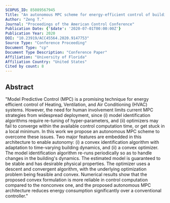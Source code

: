 ```yaml
---
SCOPUS_ID: 85089567945
Title: "An autonomous MPC scheme for energy-efficient control of building HVAC systems"
Author: "Zeng T."
Journal: "Proceedings of the American Control Conference"
Publication Date: {'$date': '2020-07-01T00:00:00Z'}
Publication Year: 2020
DOI: "10.23919/ACC45564.2020.9147753"
Source Type: "Conference Proceeding"
Document Type: "cp"
Document Type Description: "Conference Paper"
Affiliation: "University of Florida"
Affiliation Country: "United States"
Cited by count: 8
---
```


## Abstract
"Model Predictive Control (MPC) is a promising technique for energy efficient control of Heating, Ventilation, and Air Conditioning (HVAC) systems. However, the need for human involvement limits current MPC strategies from widespread deployment, since (i) model identification algorithms require re-tuning of hyper-parameters, and (ii) optimizers may fail to converge within the available control computation time, or get stuck in a local minimum. In this work we propose an autonomous MPC scheme to overcome these issues. Two major features are embedded in this architecture to enable autonomy: (i) a convex identification algorithm with adaptation to time-varying building dynamics, and (ii) a convex optimizer. The model identification algorithm re-runs periodically so as to handle changes in the building's dynamics. The estimated model is guaranteed to be stable and has desirable physical properties. The optimizer uses a descent and convergent algorithm, with the underlying optimization problem being feasible and convex. Numerical results show that the proposed convex formulation is more reliable in control computation compared to the nonconvex one, and the proposed autonomous MPC architecture reduces energy consumption significantly over a conventional controller."
